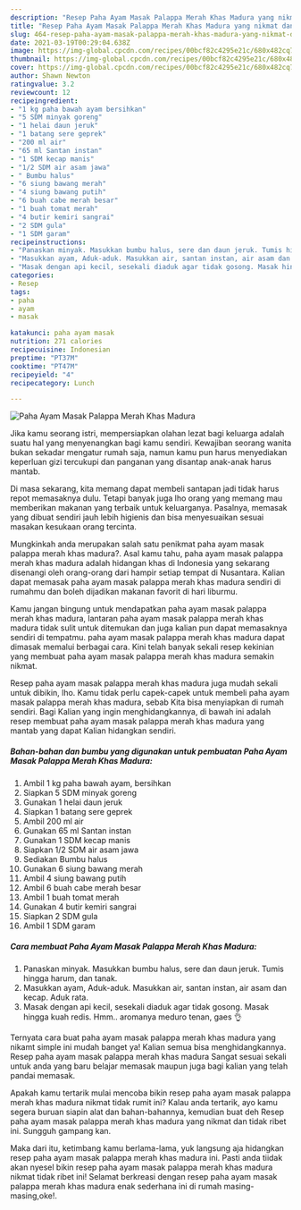 ```yaml
---
description: "Resep Paha Ayam Masak Palappa Merah Khas Madura yang nikmat dan Mudah Dibuat"
title: "Resep Paha Ayam Masak Palappa Merah Khas Madura yang nikmat dan Mudah Dibuat"
slug: 464-resep-paha-ayam-masak-palappa-merah-khas-madura-yang-nikmat-dan-mudah-dibuat
date: 2021-03-19T00:29:04.638Z
image: https://img-global.cpcdn.com/recipes/00bcf82c4295e21c/680x482cq70/paha-ayam-masak-palappa-merah-khas-madura-foto-resep-utama.jpg
thumbnail: https://img-global.cpcdn.com/recipes/00bcf82c4295e21c/680x482cq70/paha-ayam-masak-palappa-merah-khas-madura-foto-resep-utama.jpg
cover: https://img-global.cpcdn.com/recipes/00bcf82c4295e21c/680x482cq70/paha-ayam-masak-palappa-merah-khas-madura-foto-resep-utama.jpg
author: Shawn Newton
ratingvalue: 3.2
reviewcount: 12
recipeingredient:
- "1 kg paha bawah ayam bersihkan"
- "5 SDM minyak goreng"
- "1 helai daun jeruk"
- "1 batang sere geprek"
- "200 ml air"
- "65 ml Santan instan"
- "1 SDM kecap manis"
- "1/2 SDM air asam jawa"
- " Bumbu halus"
- "6 siung bawang merah"
- "4 siung bawang putih"
- "6 buah cabe merah besar"
- "1 buah tomat merah"
- "4 butir kemiri sangrai"
- "2 SDM gula"
- "1 SDM garam"
recipeinstructions:
- "Panaskan minyak. Masukkan bumbu halus, sere dan daun jeruk. Tumis hingga harum, dan tanak."
- "Masukkan ayam, Aduk-aduk. Masukkan air, santan instan, air asam dan kecap. Aduk rata."
- "Masak dengan api kecil, sesekali diaduk agar tidak gosong. Masak hingga kuah redis. Hmm.. aromanya meduro tenan, gaes 👌"
categories:
- Resep
tags:
- paha
- ayam
- masak

katakunci: paha ayam masak 
nutrition: 271 calories
recipecuisine: Indonesian
preptime: "PT37M"
cooktime: "PT47M"
recipeyield: "4"
recipecategory: Lunch

---
```



![Paha Ayam Masak Palappa Merah Khas Madura](https://img-global.cpcdn.com/recipes/00bcf82c4295e21c/680x482cq70/paha-ayam-masak-palappa-merah-khas-madura-foto-resep-utama.jpg)

Jika kamu seorang istri, mempersiapkan olahan lezat bagi keluarga adalah suatu hal yang menyenangkan bagi kamu sendiri. Kewajiban seorang  wanita bukan sekadar mengatur rumah saja, namun kamu pun harus menyediakan keperluan gizi tercukupi dan panganan yang disantap anak-anak harus mantab.

Di masa  sekarang, kita memang dapat membeli santapan jadi tidak harus repot memasaknya dulu. Tetapi banyak juga lho orang yang memang mau memberikan makanan yang terbaik untuk keluarganya. Pasalnya, memasak yang dibuat sendiri jauh lebih higienis dan bisa menyesuaikan sesuai masakan kesukaan orang tercinta. 



Mungkinkah anda merupakan salah satu penikmat paha ayam masak palappa merah khas madura?. Asal kamu tahu, paha ayam masak palappa merah khas madura adalah hidangan khas di Indonesia yang sekarang disenangi oleh orang-orang dari hampir setiap tempat di Nusantara. Kalian dapat memasak paha ayam masak palappa merah khas madura sendiri di rumahmu dan boleh dijadikan makanan favorit di hari liburmu.

Kamu jangan bingung untuk mendapatkan paha ayam masak palappa merah khas madura, lantaran paha ayam masak palappa merah khas madura tidak sulit untuk ditemukan dan juga kalian pun dapat memasaknya sendiri di tempatmu. paha ayam masak palappa merah khas madura dapat dimasak memalui berbagai cara. Kini telah banyak sekali resep kekinian yang membuat paha ayam masak palappa merah khas madura semakin nikmat.

Resep paha ayam masak palappa merah khas madura juga mudah sekali untuk dibikin, lho. Kamu tidak perlu capek-capek untuk membeli paha ayam masak palappa merah khas madura, sebab Kita bisa menyiapkan di rumah sendiri. Bagi Kalian yang ingin menghidangkannya, di bawah ini adalah resep membuat paha ayam masak palappa merah khas madura yang mantab yang dapat Kalian hidangkan sendiri.

<!--inarticleads1-->

##### Bahan-bahan dan bumbu yang digunakan untuk pembuatan Paha Ayam Masak Palappa Merah Khas Madura:

1. Ambil 1 kg paha bawah ayam, bersihkan
1. Siapkan 5 SDM minyak goreng
1. Gunakan 1 helai daun jeruk
1. Siapkan 1 batang sere geprek
1. Ambil 200 ml air
1. Gunakan 65 ml Santan instan
1. Gunakan 1 SDM kecap manis
1. Siapkan 1/2 SDM air asam jawa
1. Sediakan  Bumbu halus
1. Gunakan 6 siung bawang merah
1. Ambil 4 siung bawang putih
1. Ambil 6 buah cabe merah besar
1. Ambil 1 buah tomat merah
1. Gunakan 4 butir kemiri sangrai
1. Siapkan 2 SDM gula
1. Ambil 1 SDM garam




<!--inarticleads2-->

##### Cara membuat Paha Ayam Masak Palappa Merah Khas Madura:

1. Panaskan minyak. Masukkan bumbu halus, sere dan daun jeruk. Tumis hingga harum, dan tanak.
1. Masukkan ayam, Aduk-aduk. Masukkan air, santan instan, air asam dan kecap. Aduk rata.
1. Masak dengan api kecil, sesekali diaduk agar tidak gosong. Masak hingga kuah redis. Hmm.. aromanya meduro tenan, gaes 👌




Ternyata cara buat paha ayam masak palappa merah khas madura yang nikamt simple ini mudah banget ya! Kalian semua bisa menghidangkannya. Resep paha ayam masak palappa merah khas madura Sangat sesuai sekali untuk anda yang baru belajar memasak maupun juga bagi kalian yang telah pandai memasak.

Apakah kamu tertarik mulai mencoba bikin resep paha ayam masak palappa merah khas madura nikmat tidak rumit ini? Kalau anda tertarik, ayo kamu segera buruan siapin alat dan bahan-bahannya, kemudian buat deh Resep paha ayam masak palappa merah khas madura yang nikmat dan tidak ribet ini. Sungguh gampang kan. 

Maka dari itu, ketimbang kamu berlama-lama, yuk langsung aja hidangkan resep paha ayam masak palappa merah khas madura ini. Pasti anda tiidak akan nyesel bikin resep paha ayam masak palappa merah khas madura nikmat tidak ribet ini! Selamat berkreasi dengan resep paha ayam masak palappa merah khas madura enak sederhana ini di rumah masing-masing,oke!.

